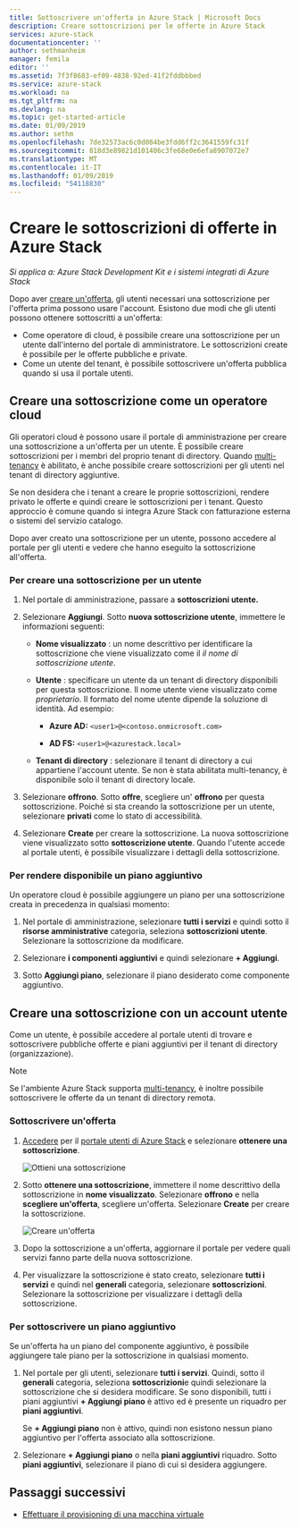 ```yaml
---
title: Sottoscrivere un'offerta in Azure Stack | Microsoft Docs
description: Creare sottoscrizioni per le offerte in Azure Stack
services: azure-stack
documentationcenter: ''
author: sethmanheim
manager: femila
editor: ''
ms.assetid: 7f3f8683-ef09-4838-92ed-41f2fddbbbed
ms.service: azure-stack
ms.workload: na
ms.tgt_pltfrm: na
ms.devlang: na
ms.topic: get-started-article
ms.date: 01/09/2019
ms.author: sethm
ms.openlocfilehash: 7de32573ac6c0d084be3fdd6ff2c3641559fc31f
ms.sourcegitcommit: 818d3e89821d101406c3fe68e0e6efa8907072e7
ms.translationtype: MT
ms.contentlocale: it-IT
ms.lasthandoff: 01/09/2019
ms.locfileid: "54118830"
---
```

# <a name="create-subscriptions-to-offers-in-azure-stack"></a>Creare le sottoscrizioni di offerte in Azure Stack

*Si applica a: Azure Stack Development Kit e i sistemi integrati di Azure Stack*

Dopo aver [creare un'offerta](azure-stack-create-offer.md), gli utenti necessari una sottoscrizione per l'offerta prima possono usare l'account. Esistono due modi che gli utenti possono ottenere sottoscritti a un'offerta:

- Come operatore di cloud, è possibile creare una sottoscrizione per un utente dall'interno del portale di amministratore. Le sottoscrizioni create è possibile per le offerte pubbliche e private.
- Come un utente del tenant, è possibile sottoscrivere un'offerta pubblica quando si usa il portale utenti.  

## <a name="create-a-subscription-as-a-cloud-operator"></a>Creare una sottoscrizione come un operatore cloud

Gli operatori cloud è possono usare il portale di amministrazione per creare una sottoscrizione a un'offerta per un utente. È possibile creare sottoscrizioni per i membri del proprio tenant di directory. Quando [multi-tenancy](azure-stack-enable-multitenancy.md) è abilitato, è anche possibile creare sottoscrizioni per gli utenti nel tenant di directory aggiuntive.

Se non desidera che i tenant a creare le proprie sottoscrizioni, rendere privato le offerte e quindi creare le sottoscrizioni per i tenant. Questo approccio è comune quando si integra Azure Stack con fatturazione esterna o sistemi del servizio catalogo.

Dopo aver creato una sottoscrizione per un utente, possono accedere al portale per gli utenti e vedere che hanno eseguito la sottoscrizione all'offerta.  

### <a name="to-create-a-subscription-for-a-user"></a>Per creare una sottoscrizione per un utente

1. Nel portale di amministrazione, passare a **sottoscrizioni utente.**
2. Selezionare **Aggiungi**. Sotto **nuova sottoscrizione utente**, immettere le informazioni seguenti:  

   - **Nome visualizzato** : un nome descrittivo per identificare la sottoscrizione che viene visualizzato come il *il nome di sottoscrizione utente*.
   - **Utente** : specificare un utente da un tenant di directory disponibili per questa sottoscrizione. Il nome utente viene visualizzato come *proprietario*.  Il formato del nome utente dipende la soluzione di identità. Ad esempio: 

     - **Azure AD:** `<user1>@<contoso.onmicrosoft.com>`

     - **AD FS:** `<user1>@<azurestack.local>`

   - **Tenant di directory** : selezionare il tenant di directory a cui appartiene l'account utente. Se non è stata abilitata multi-tenancy, è disponibile solo il tenant di directory locale.

3. Selezionare **offrono**. Sotto **offre**, scegliere un' **offrono** per questa sottoscrizione. Poiché si sta creando la sottoscrizione per un utente, selezionare **privati** come lo stato di accessibilità.

4. Selezionare **Create** per creare la sottoscrizione. La nuova sottoscrizione viene visualizzato sotto **sottoscrizione utente**. Quando l'utente accede al portale utenti, è possibile visualizzare i dettagli della sottoscrizione.

### <a name="to-make-an-add-on-plan-available"></a>Per rendere disponibile un piano aggiuntivo

Un operatore cloud è possibile aggiungere un piano per una sottoscrizione creata in precedenza in qualsiasi momento:

1. Nel portale di amministrazione, selezionare **tutti i servizi** e quindi sotto il **risorse amministrative** categoria, seleziona **sottoscrizioni utente**. Selezionare la sottoscrizione da modificare.

2. Selezionare **i componenti aggiuntivi** e quindi selezionare **+ Aggiungi**.  

3. Sotto **Aggiungi piano**, selezionare il piano desiderato come componente aggiuntivo.

## <a name="create-a-subscription-as-a-user"></a>Creare una sottoscrizione con un account utente

Come un utente, è possibile accedere al portale utenti di trovare e sottoscrivere pubbliche offerte e piani aggiuntivi per il tenant di directory (organizzazione).

>[!NOTE]
>Se l'ambiente Azure Stack supporta [multi-tenancy](azure-stack-enable-multitenancy.md), è inoltre possibile sottoscrivere le offerte da un tenant di directory remota.

### <a name="to-subscribe-to-an-offer"></a>Sottoscrivere un'offerta

1. [Accedere](azure-stack-connect-azure-stack.md) per il [portale utenti di Azure Stack](https://portal.local.azurestack.external) e selezionare **ottenere una sottoscrizione**.

   ![Ottieni una sottoscrizione](media/azure-stack-subscribe-plan-provision-vm/image01.png)
  
2. Sotto **ottenere una sottoscrizione**, immettere il nome descrittivo della sottoscrizione in **nome visualizzato**. Selezionare **offrono** e nella **scegliere un'offerta**, scegliere un'offerta. Selezionare **Create** per creare la sottoscrizione.

   ![Creare un'offerta](media/azure-stack-subscribe-plan-provision-vm/image02.png)
  
3. Dopo la sottoscrizione a un'offerta, aggiornare il portale per vedere quali servizi fanno parte della nuova sottoscrizione.

4. Per visualizzare la sottoscrizione è stato creato, selezionare **tutti i servizi** e quindi nel **generali** categoria, selezionare **sottoscrizioni**. Selezionare la sottoscrizione per visualizzare i dettagli della sottoscrizione.  

### <a name="to-subscribe-to-an-add-on-plan"></a>Per sottoscrivere un piano aggiuntivo

Se un'offerta ha un piano del componente aggiuntivo, è possibile aggiungere tale piano per la sottoscrizione in qualsiasi momento.  

1. Nel portale per gli utenti, selezionare **tutti i servizi**. Quindi, sotto il **generali** categoria, seleziona **sottoscrizioni**e quindi selezionare la sottoscrizione che si desidera modificare. Se sono disponibili, tutti i piani aggiuntivi **+ Aggiungi piano** è attivo ed è presente un riquadro per **piani aggiuntivi**. 

   Se **+ Aggiungi piano** non è attivo, quindi non esistono nessun piano aggiuntivo per l'offerta associato alla sottoscrizione.

1. Selezionare **+ Aggiungi piano** o nella **piani aggiuntivi** riquadro. Sotto **piani aggiuntivi**, selezionare il piano di cui si desidera aggiungere.

## <a name="next-steps"></a>Passaggi successivi

- [Effettuare il provisioning di una macchina virtuale](azure-stack-provision-vm.md)
